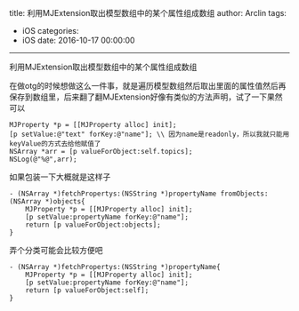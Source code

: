 title: 利用MJExtension取出模型数组中的某个属性组成数组
author: Arclin
tags:
  - iOS
categories:
  - iOS
date: 2016-10-17 00:00:00
---
利用MJExtension取出模型数组中的某个属性组成数组

<!-- more -->

在做otg的时候想做这么一件事，就是遍历模型数组然后取出里面的属性值然后再保存到数组里，后来翻了翻MJExtension好像有类似的方法声明，试了一下果然可以

```
MJProperty *p = [[MJProperty alloc] init];
[p setValue:@"text" forKey:@"name"]; \\ 因为name是readonly，所以我就只能用keyValue的方式去给他赋值了
NSArray *arr = [p valueForObject:self.topics];
NSLog(@"%@",arr);
```

如果包装一下大概就是这样子

```
- (NSArray *)fetchPropertys:(NSString *)propertyName fromObjects:(NSArray *)objects{
	MJProperty *p = [[MJProperty alloc] init];
	[p setValue:propertyName forKey:@"name"]; 
	return [p valueForObject:objects];
}
```

弄个分类可能会比较方便吧

```
- (NSArray *)fetchPropertys:(NSString *)propertyName{
	MJProperty *p = [[MJProperty alloc] init];
	[p setValue:propertyName forKey:@"name"]; 
	return [p valueForObject:self];
}
```